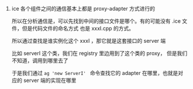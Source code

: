 
1. ice 各个组件之间的通信基本上都是 proxy-adapter 方式进行的
    
    所以在分析通信是，可以先找到中间的接口文件是哪个。有的可能没有 .ice 文件，但是代码文件的命名方式 也是 xxxI.cpp 的方式。
    
    所以通过查找是谁实例化这个 xxxI ，那它就是这套接口的 server 端

    比如 serverI 这个类，我们在 registry 里边用到了这个类的 proxy， 但是我们不知道，调用到哪里去了

    于是我们通过 ```ag 'new ServerI' ``` 命令查找它的 adapter 在哪里，也就是对应的 server 端的实现在哪里